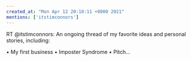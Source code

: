 ```yaml
---
created_at: "Mon Apr 12 20:10:11 +0000 2021"
mentions: ['itstimconnors']
---
```


RT @itstimconnors: An ongoing thread of my favorite ideas and personal stories, including:

• My first business
• Imposter Syndrome
• Pitch…